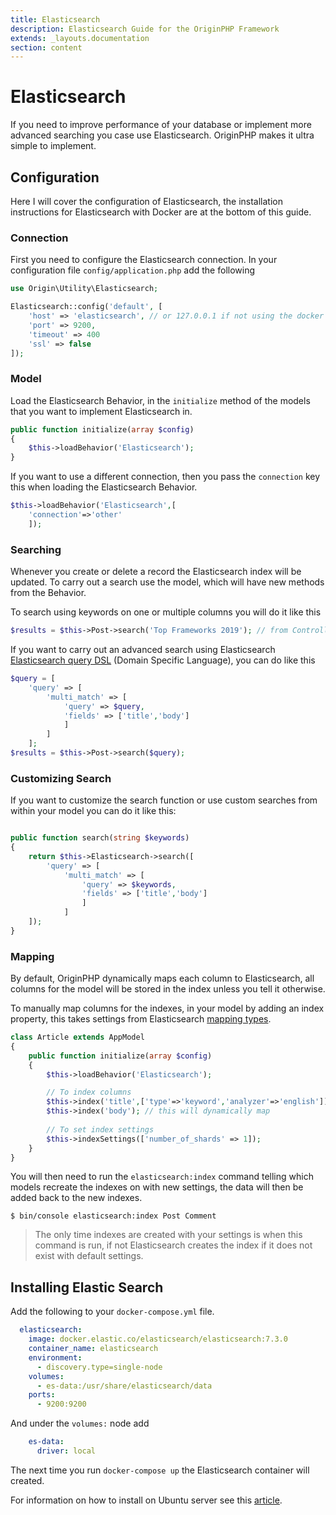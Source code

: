 ```yaml
---
title: Elasticsearch
description: Elasticsearch Guide for the OriginPHP Framework
extends: _layouts.documentation
section: content
---
```

# Elasticsearch

If you need to improve performance of your database or implement more advanced searching you case use Elasticsearch. OriginPHP makes it ultra simple to implement.

## Configuration

Here I will cover the configuration of Elasticsearch, the installation instructions for Elasticsearch with Docker are at the bottom of this guide.

### Connection

First you need to configure the Elasticsearch connection. In your configuration file `config/application.php` add the following

```php
use Origin\Utility\Elasticsearch;

Elasticsearch::config('default', [
    'host' => 'elasticsearch', // or 127.0.0.1 if not using the docker version
    'port' => 9200,
    'timeout' => 400
    'ssl' => false
]);
```

### Model

Load the Elasticsearch Behavior, in the `initialize` method of the models that you want to implement Elasticsearch in.

```php
public function initialize(array $config)
{
    $this->loadBehavior('Elasticsearch');
}
```

If you want to use a different connection, then you pass the `connection` key this when loading the Elasticsearch Behavior.

```php
$this->loadBehavior('Elasticsearch',[
    'connection'=>'other'
    ]);
```

### Searching

Whenever you create or delete a record the Elasticsearch index will be updated.
To carry out a search use the model, which will have new methods from the Behavior.

To search using keywords on one or multiple columns you will do it like this

```php
$results = $this->Post->search('Top Frameworks 2019'); // from Controller
```


If you want to carry out an advanced search using Elasticsearch [Elasticsearch query DSL](https://www.elastic.co/guide/en/elasticsearch/reference/current/query-dsl-bool-query.html) (Domain Specific Language), you can do like this


```php
$query = [
    'query' => [
        'multi_match' => [
            'query' => $query,
            'fields' => ['title','body']
            ]
        ]
    ];
$results = $this->Post->search($query);
```

### Customizing Search

If you want to customize the search function or use custom searches from within your model you can do it like this:

```php

public function search(string $keywords)
{
    return $this->Elasticsearch->search([
        'query' => [
            'multi_match' => [
                'query' => $keywords,
                'fields' => ['title','body']
                ]
            ]
    ]);
}

```

### Mapping

By default, OriginPHP dynamically maps each column to Elasticsearch, all columns for the model will be stored in the index unless you tell it otherwise.

To manually map columns for the indexes, in your model by adding an index property, this takes settings from Elasticsearch [mapping types](https://www.elastic.co/guide/en/elasticsearch/reference/current/mapping-types.html).


```php
class Article extends AppModel
{
    public function initialize(array $config)
    {
        $this->loadBehavior('Elasticsearch');

        // To index columns
        $this->index('title',['type'=>'keyword','analyzer'=>'english']);
        $this->index('body'); // this will dynamically map
        
        // To set index settings
        $this->indexSettings(['number_of_shards' => 1]); 
    }
}
```

You will then need to run the `elasticsearch:index` command telling which models recreate the indexes on with new settings, the data will then be added back to the new indexes.

```linux
$ bin/console elasticsearch:index Post Comment
```

> The only time indexes are created with your settings is when this command is run, if not Elasticsearch creates the index if it does not exist with default settings.

## Installing Elastic Search

Add the following to your `docker-compose.yml` file.

```yml
  elasticsearch:
    image: docker.elastic.co/elasticsearch/elasticsearch:7.3.0
    container_name: elasticsearch
    environment:
      - discovery.type=single-node
    volumes:
      - es-data:/usr/share/elasticsearch/data
    ports:
      - 9200:9200
```

And under the `volumes:` node add

```yml
    es-data:
      driver: local
```

The next time you run `docker-compose up` the Elasticsearch container will created.

For information on how to install on Ubuntu server see this [article](https://linuxize.com/post/how-to-install-elasticsearch-on-ubuntu-18-04/).